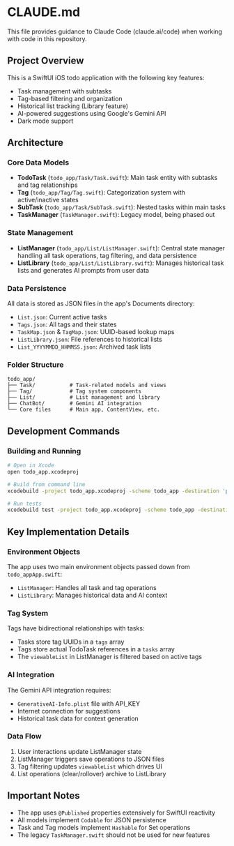 # CLAUDE.md

This file provides guidance to Claude Code (claude.ai/code) when working with code in this repository.

## Project Overview

This is a SwiftUI iOS todo application with the following key features:
- Task management with subtasks
- Tag-based filtering and organization
- Historical list tracking (Library feature)
- AI-powered suggestions using Google's Gemini API
- Dark mode support

## Architecture

### Core Data Models
- **TodoTask** (`todo_app/Task/Task.swift`): Main task entity with subtasks and tag relationships
- **Tag** (`todo_app/Tag/Tag.swift`): Categorization system with active/inactive states
- **SubTask** (`todo_app/Task/SubTask.swift`): Nested tasks within main tasks
- **TaskManager** (`TaskManager.swift`): Legacy model, being phased out

### State Management
- **ListManager** (`todo_app/List/ListManager.swift`): Central state manager handling all task operations, tag filtering, and data persistence
- **ListLibrary** (`todo_app/List/ListLibrary.swift`): Manages historical task lists and generates AI prompts from user data

### Data Persistence
All data is stored as JSON files in the app's Documents directory:
- `List.json`: Current active tasks
- `Tags.json`: All tags and their states
- `TaskMap.json` & `TagMap.json`: UUID-based lookup maps
- `ListLibrary.json`: File references to historical lists
- `List_YYYYMMDD_HHMMSS.json`: Archived task lists

### Folder Structure
```
todo_app/
├── Task/           # Task-related models and views
├── Tag/            # Tag system components
├── List/           # List management and library
├── ChatBot/        # Gemini AI integration
└── Core files      # Main app, ContentView, etc.
```

## Development Commands

### Building and Running
```bash
# Open in Xcode
open todo_app.xcodeproj

# Build from command line
xcodebuild -project todo_app.xcodeproj -scheme todo_app -destination 'platform=iOS Simulator,name=iPhone 15' build

# Run tests
xcodebuild test -project todo_app.xcodeproj -scheme todo_app -destination 'platform=iOS Simulator,name=iPhone 15'
```

## Key Implementation Details

### Environment Objects
The app uses two main environment objects passed down from `todo_appApp.swift`:
- `ListManager`: Handles all task and tag operations
- `ListLibrary`: Manages historical data and AI context

### Tag System
Tags have bidirectional relationships with tasks:
- Tasks store tag UUIDs in a `tags` array
- Tags store actual TodoTask references in a `tasks` array
- The `viewableList` in ListManager is filtered based on active tags

### AI Integration
The Gemini API integration requires:
- `GenerativeAI-Info.plist` file with API_KEY
- Internet connection for suggestions
- Historical task data for context generation

### Data Flow
1. User interactions update ListManager state
2. ListManager triggers save operations to JSON files
3. Tag filtering updates `viewableList` which drives UI
4. List operations (clear/rollover) archive to ListLibrary

## Important Notes

- The app uses `@Published` properties extensively for SwiftUI reactivity
- All models implement `Codable` for JSON persistence
- Task and Tag models implement `Hashable` for Set operations
- The legacy `TaskManager.swift` should not be used for new features
